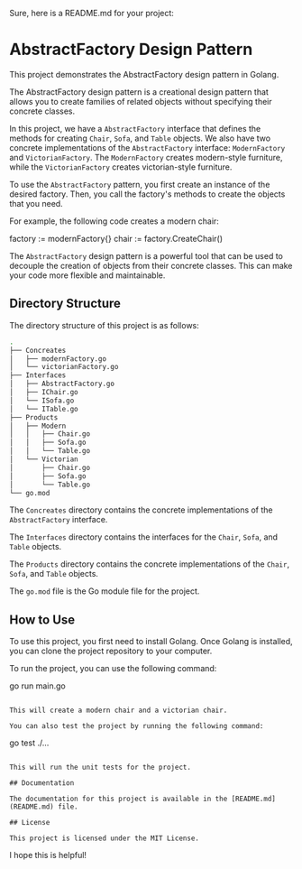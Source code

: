 Sure, here is a README.md for your project:


# AbstractFactory Design Pattern

This project demonstrates the AbstractFactory design pattern in Golang.

The AbstractFactory design pattern is a creational design pattern that allows you to create families of related objects without specifying their concrete classes.

In this project, we have a `AbstractFactory` interface that defines the methods for creating `Chair`, `Sofa`, and `Table` objects. We also have two concrete implementations of the `AbstractFactory` interface: `ModernFactory` and `VictorianFactory`. The `ModernFactory` creates modern-style furniture, while the `VictorianFactory` creates victorian-style furniture.

To use the `AbstractFactory` pattern, you first create an instance of the desired factory. Then, you call the factory's methods to create the objects that you need.

For example, the following code creates a modern chair:


factory := modernFactory{}
chair := factory.CreateChair()


The `AbstractFactory` design pattern is a powerful tool that can be used to decouple the creation of objects from their concrete classes. This can make your code more flexible and maintainable.

## Directory Structure

The directory structure of this project is as follows:

```bash
.
├── Concreates
│   ├── modernFactory.go
│   └── victorianFactory.go
├── Interfaces
│   ├── AbstractFactory.go
│   ├── IChair.go
│   └── ISofa.go
│   └── ITable.go
├── Products
│   ├── Modern
│   │   ├── Chair.go
│   │   ├── Sofa.go
│   │   └── Table.go
│   └── Victorian
│       ├── Chair.go
│       ├── Sofa.go
│       └── Table.go
└── go.mod

```

The `Concreates` directory contains the concrete implementations of the `AbstractFactory` interface.

The `Interfaces` directory contains the interfaces for the `Chair`, `Sofa`, and `Table` objects.

The `Products` directory contains the concrete implementations of the `Chair`, `Sofa`, and `Table` objects.

The `go.mod` file is the Go module file for the project.

## How to Use

To use this project, you first need to install Golang. Once Golang is installed, you can clone the project repository to your computer.

To run the project, you can use the following command:


go run main.go
```

This will create a modern chair and a victorian chair.

You can also test the project by running the following command:

```
go test ./...
```

This will run the unit tests for the project.

## Documentation

The documentation for this project is available in the [README.md](README.md) file.

## License

This project is licensed under the MIT License.
```
I hope this is helpful!

